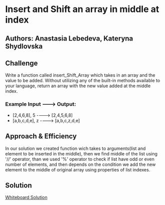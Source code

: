 # Insert and Shift an array in middle at index

## Authors: Anastasia Lebedeva, Kateryna Shydlovska

## Challenge
Write a function called insert_Shift_Array which takes in an array and the value to be added. Without utilizing any of the built-in methods available to your language, return an array with the new value added at the middle index.

### Example Input ---> Output:
* [2,4,6,8], 5 ---->  [2,4,5,6,8]
* [a,b,c,d,e], z ----> [a,b,c,z,d,e]


## Approach & Efficiency
In our solution we created function wich takes to arguments(list and element to be inserted in the middle), then we find middle of the list using '//' operator, than we used '%' operator to check if list have odd or even number of elements, and then depends on the condition we add the new element to the middle of original array using properties of list indexes.


## Solution
[Whiteboard Solution](https://github.com/nastinsk/python-data-structures-and-algorithms/blob/master/assets/array-shift.jpg)


